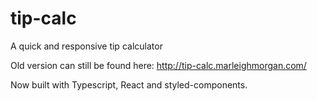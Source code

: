 # tip-calc
A quick and responsive tip calculator

Old version can still be found here: http://tip-calc.marleighmorgan.com/

Now built with Typescript, React and styled-components. 
